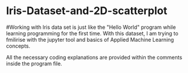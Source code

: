 # Iris-Dataset-and-2D-scatterplot

#Working with Iris data set is just like the "Hello World" program while learning programming for the first time. With this dataset, I am trying to fmilirise with the jupyter tool and basics of Applied Machine Learning concepts.

All the necessary coding explanations are provided within the comments inside the program file.
